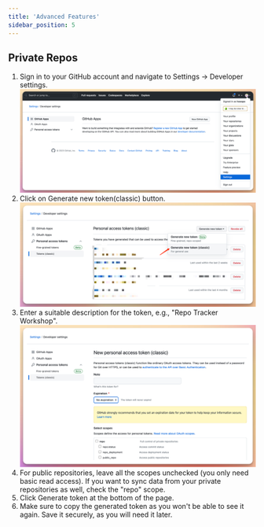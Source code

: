 ```yaml
---
title: 'Advanced Features'
sidebar_position: 5
---
```


## Private Repos

1. Sign in to your GitHub account and navigate to Settings -> Developer settings.
![](/img/workshop/personal-access-token.png)
1. Click on Generate new token(classic) button.
![](/img/workshop/generate-new.png)
1. Enter a suitable description for the token, e.g., "Repo Tracker Workshop".
![](/img/workshop/enter-desc.png)
1. For public repositories, leave all the scopes unchecked (you only need basic read access). If you want to sync data from your private repositories as well, check the "repo" scope.
2. Click Generate token at the bottom of the page.
3. Make sure to copy the generated token as you won't be able to see it again. Save it securely, as you will need it later.
